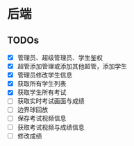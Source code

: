 # 后端

## TODOs

- [x] 管理员、超级管理员、学生鉴权
- [x] 超管添加管理或添加其他超管，添加学生
- [x] 管理员修改学生信息
- [x] 获取所有学生列表
- [x] 获取学生所有考试
- [ ] 获取实时考试画面与成绩
- [ ] 边界球回放
- [ ] 保存考试视频信息
- [ ] 获取考试视频与成绩信息
- [ ] 修改成绩
